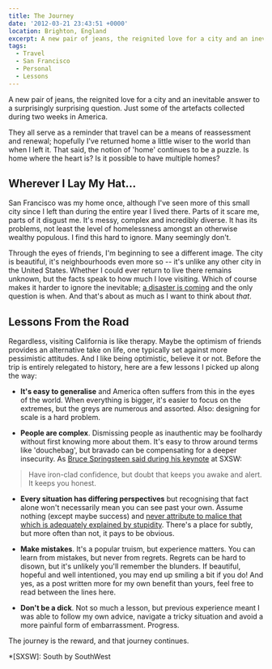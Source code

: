 ```yaml
---
title: The Journey
date: '2012-03-21 23:43:51 +0000'
location: Brighton, England
excerpt: A new pair of jeans, the reignited love for a city and an inevitable answer to a surprisingly surprising question. Just some of the artefacts collected during two weeks in America.
tags:
  - Travel
  - San Francisco
  - Personal
  - Lessons
---
```

A new pair of jeans, the reignited love for a city and an inevitable answer to a surprisingly surprising question. Just some of the artefacts collected during two weeks in America.

They all serve as a reminder that travel can be a means of reassessment and renewal; hopefully I've returned home a little wiser to the world than when I left it. That said, the notion of 'home' continues to be a puzzle. Is home where the heart is? Is it possible to have multiple homes?

## Wherever I Lay My Hat...
San Francisco was my home once, although I've seen more of this small city since I left than during the entire year I lived there. Parts of it scare me, parts of it disgust me. It's messy, complex and incredibly diverse. It has its problems, not least the level of homelessness amongst an otherwise wealthy populous. I find this hard to ignore. Many seemingly don't.

Through the eyes of friends, I'm beginning to see a different image. The city is beautiful, it's neighbourhoods even more so -- it's unlike any other city in the United States. Whether I could ever return to live there remains unknown, but the facts speak to how much I love visiting. Which of course makes it harder to ignore the inevitable; [a disaster is coming][1] and the only question is when. And that's about as much as I want to think about *that*.

## Lessons From the Road
Regardless, visiting California is like therapy. Maybe the optimism of friends provides an alternative take on life, one typically set against more pessimistic attitudes. And I like being optimistic, believe it or not. Before the trip is entirely relegated to history, here are a few lessons I picked up along the way:

  * **It's easy to generalise** and America often suffers from this in the eyes of the world. When everything is bigger, it's easier to focus on the extremes, but the greys are numerous and assorted. Also: designing for scale is a hard problem.

  * **People are complex**. Dismissing people as inauthentic may be foolhardy without first knowing more about them. It's easy to throw around terms like 'douchebag', but bravado can be compensating for a deeper insecurity. As [Bruce Springsteen said during his keynote][2] at SXSW:
  
> Have iron-clad confidence, but doubt that keeps you awake and alert. It keeps you honest.

  * **Every situation has differing perspectives** but recognising that fact alone won't necessarily mean you can see past your own. Assume nothing (except maybe success) and [never attribute to malice that which is adequately explained by stupidity][3]. There's a place for subtly, but more often than not, it pays to be obvious.

  * **Make mistakes**. It's a popular truism, but experience matters. You can learn from mistakes, but never from regrets. Regrets can be hard to disown, but it's unlikely you'll remember the blunders. If beautiful, hopeful and well intentioned, you may end up smiling a bit if you do! And yes, as a post written more for my own benefit than yours, feel free to read between the lines here.

  * **Don't be a dick**. Not so much a lesson, but previous experience meant I was able to follow my own advice, navigate a tricky situation and avoid a more painful form of embarrassment. Progress.

The journey is the reward, and that journey continues.

[1]: http://www.usatoday.com/news/nation/2006-04-05-sf-earthquake-cover_x.htm
[2]: http://signalvnoise.com/posts/3138-bruces-keynote-at-the-sxsw-music-festival
[3]: http://en.wikipedia.org/wiki/Hanlon's_razor

*[SXSW]: South by SouthWest
